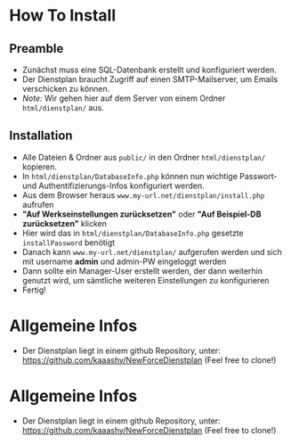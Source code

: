 # How To Install
## Preamble
* Zunächst muss eine SQL-Datenbank erstellt und konfiguriert werden. 
* Der Dienstplan braucht Zugriff auf einen SMTP-Mailserver, um Emails verschicken zu können.
* *Note:* Wir gehen hier auf dem Server von einem Ordner `html/dienstplan/` aus.

## Installation
* Alle Dateien & Ordner aus `public/` in den Ordner `html/dienstplan/` kopieren.
* In `html/dienstplan/DatabaseInfo.php` können nun wichtige Passwort- und Authentifizierungs-Infos konfiguriert werden.
* Aus dem Browser heraus `www.my-url.net/dienstplan/install.php` aufrufen
* **"Auf Werkseinstellungen zurücksetzen"** oder **"Auf Beispiel-DB zurücksetzen"** klicken
* Hier wird das in `html/dienstplan/DatabaseInfo.php` gesetzte `installPassword` benötigt
* Danach kann `www.my-url.net/dienstplan/` aufgerufen werden und sich mit username **admin** und admin-PW eingeloggt werden
* Dann sollte ein Manager-User erstellt werden, der dann weiterhin genutzt wird, um sämtliche weiteren Einstellungen zu konfigurieren
* Fertig!

# Allgemeine Infos
* Der Dienstplan liegt in einem github Repository, unter: https://github.com/kaaashy/NewForceDienstplan (Feel free to clone!)

# Allgemeine Infos
* Der Dienstplan liegt in einem github Repository, unter: https://github.com/kaaashy/NewForceDienstplan (Feel free to clone!)

